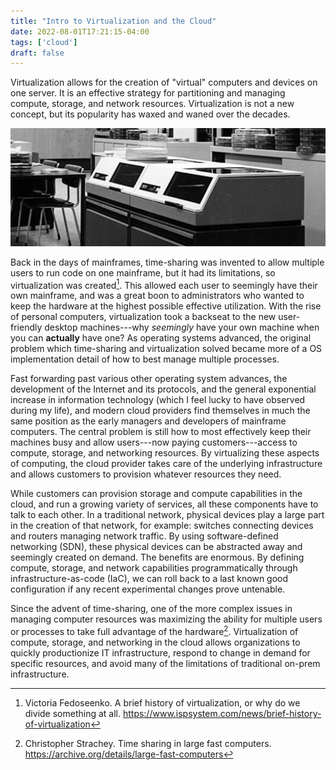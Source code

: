 ```yaml
---
title: "Intro to Virtualization and the Cloud"
date: 2022-08-01T17:21:15-04:00
tags: ['cloud']
draft: false
---
```


Virtualization allows for the creation of "virtual" computers and devices on
one server. It is an effective strategy for partitioning and managing compute,
storage, and network resources. Virtualization is not a new concept, but its
popularity has waxed and waned over the decades.

![Siemens System 4004](/siemens_4004.jpg)

Back in the days of mainframes, time-sharing was invented to allow multiple
users to run code on one mainframe, but it had its limitations, so
virtualization was created[^1]. This allowed each user to seemingly have their
own mainframe, and was a great boon to administrators who wanted to keep the
hardware at the highest possible effective utilization. With the rise of
personal computers, virtualization took a backseat to the new user-friendly
desktop machines---why *seemingly* have your own machine when you can
**actually** have one? As operating systems advanced, the original problem
which time-sharing and virtualization solved became more of a OS implementation
detail of how to best manage multiple processes. 

Fast forwarding past various other operating system advances, the development
of the Internet and its protocols, and the general exponential increase in
information technology (which I feel lucky to have observed during my life),
and modern cloud providers find themselves in much the same position as the
early managers and developers of mainframe computers. The central problem is
still how to most effectively keep their machines busy and allow users---now
paying customers---access to compute, storage, and networking resources. By
virtualizing these aspects of computing, the cloud provider takes care of the
underlying infrastructure and allows customers to provision whatever resources
they need.

While customers can provision storage and compute capabilities in the cloud,
and run a growing variety of services, all these components have to talk to
each other. In a traditional network, physical devices play a large part in the
creation of that network, for example: switches connecting devices and routers
managing network traffic. By using software-defined networking (SDN), these
physical devices can be abstracted away and seemingly created on demand. The
benefits are enormous. By defining compute, storage, and network capabilities
programmatically through infrastructure-as-code (IaC), we can roll back to a
last known good configuration if any recent experimental changes prove
untenable.

Since the advent of time-sharing, one of the more complex issues in managing
computer resources was maximizing the ability for multiple users or processes
to take full advantage of the hardware[^2]. Virtualization of compute, storage,
and networking in the cloud allows organizations to quickly productionize IT
infrastructure, respond to change in demand for specific resources, and avoid
many of the limitations of traditional on-prem infrastructure.


[^1]: Victoria Fedoseenko. A brief history of virtualization, or why do we divide something at all. https://www.ispsystem.com/news/brief-history-of-virtualization

[^2]: Christopher Strachey. Time sharing in large fast computers. https://archive.org/details/large-fast-computers

